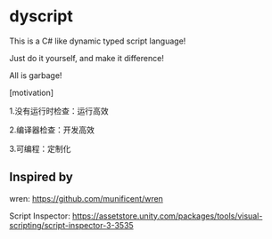 # dyscript

This is a C# like dynamic typed script language!

Just do it yourself, and make it difference!

All is garbage!

[motivation]

1.没有运行时检查：运行高效

2.编译器检查：开发高效

3.可编程：定制化


## Inspired by

wren: https://github.com/munificent/wren

Script Inspector: https://assetstore.unity.com/packages/tools/visual-scripting/script-inspector-3-3535
